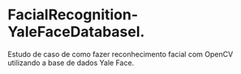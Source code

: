 # FacialRecognition-YaleFaceDatabasel.
Estudo de caso de como fazer reconhecimento facial com OpenCV utilizando a base de dados Yale Face.
